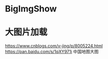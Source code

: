 # BigImgShow

# 大图片加载 
https://www.cnblogs.com/v-jing/p/8005224.html
https://pan.baidu.com/s/1qXY971i   中国地图大图

